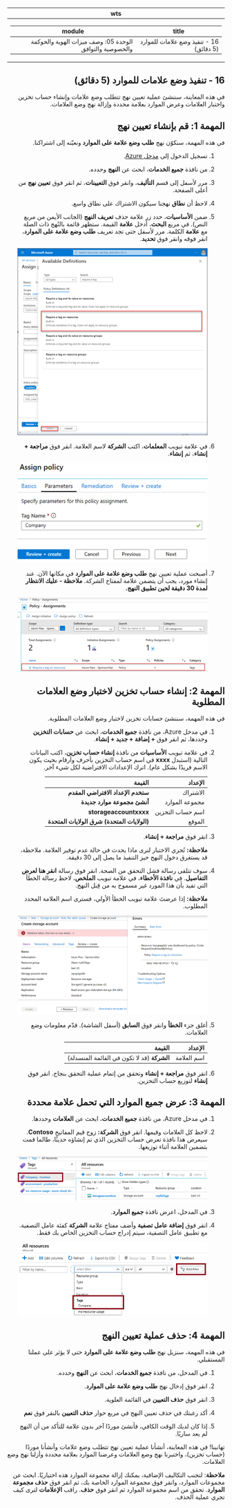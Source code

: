 ﻿<div id="readme" class="Box-body readme blob js-code-block-container p-5 p-xl-6 gist-border-0" dir="rtl">
    <article class="markdown-body entry-content container-lg" itemprop="text"><table>
  <thead>
  <tr>
  <th>wts</th>
  </tr>
  </thead>
  <tbody>
  <tr>
  <td><div><table>
  <thead>
  <tr>
  <th>title</th>
  <th>module</th>
  </tr>
  </thead>
  <tbody>
  <tr>
  <td><div>16 - تنفيذ وضع علامات للموارد (5 دقائق)</div></td>
  <td><div>الوحدة 05: وصف ميزات الهوية والحوكمة والخصوصية والتوافق</div></td>
  </tr>
  </tbody>
</table>
</div></td>
  </tr>
  </tbody>
</table>

# 16 - تنفيذ وضع علامات للموارد (5 دقائق)

في هذه المعاينة، سننشئ عملية تعيين نهج تتطلب وضع علامات وإنشاء حساب تخزين واختبار العلامات وعرض الموارد بعلامة محددة وإزالة نهج وضع العلامات.

# المهمة 1: قم بإنشاء تعيين نهج 

في هذه المهمة، سنكوّن نهج **طلب وضع علامة على الموارد** ونعيّنه إلى اشتراكنا. 

1. تسجيل الدخول إلى [مدخل Azure](https://portal.azure.com).

2. من نافذة **جميع الخدمات**، ابحث عن **النهج** وحدده.

3. مرر لأسفل إلى قسم **التأليف**، وانقر فوق **التعيينات**، ثم انقر فوق **تعيين نهج** من أعلى الصفحة.

4. لاحظ أن **نطاق** نهجنا سيكون الاشتراك على نطاق واسع. 

5. ضمن **الأساسيات**، حدد زر علامة حذف **تعريف النهج** (الجانب الأيمن من مربع النص). في مربع **البحث**، أدخل **علامة** القيمة. ستظهر قائمة بالنُهج ذات الصلة مع **علامة** الكلمة. مرر لأسفل حتى تجد تعريف **طلب وضع علامة على الموارد**، انقر فوقه وانقر فوق **تحديد**.

   ![لقطة شاشة لجزء التعاريف المتوفرة مع تحديد طلب وضع علامة على الموارد.](../images/1701.png)
   
6.  في علامة تبويب **المعلمات**، اكتب **الشركة** لاسم العلامة. انقر فوق **مراجعة + إنشاء**، ثم **إنشاء**.

    ![لقطة شاشة لجزء تعيين نهج مع كتابة اسم العلامة.](../images/1702.png)

7. أصبحت عملية تعيين نهج **طلب وضع علامة على الموارد** في مكانها الآن. عند إنشاء مورد، يجب أن يتضمن علامة لمفتاح الشركة.
   **ملاحظة - عليك الانتظار لمدة 30 دقيقة لحين تطبيق النهج.** 

   ![لقطة شاشة لجزء تعيينات النهج مع تمييز تعيين المواقع المسموح بها.](../images/1703.png)

# المهمة 2: إنشاء حساب تخزين لاختبار وضع العلامات المطلوبة

في هذه المهمة، سننشئ حسابات تخزين لاختبار وضع العلامات المطلوبة. 

1. في مدخل Azure، من نافذة **جميع الخدمات**، ابحث عن **حسابات التخزين** وحددها، ثم انقر فوق **+ إضافة + جديد + إنشاء**.

2. في علامة تبويب **الأساسيات** من نافذة **إنشاء حساب تخزين**، اكتب البيانات التالية (استبدل **xxxx** في اسم حساب التخزين بأحرف وأرقام بحيث يكون الاسم فريدًا بشكل عام). اترك الإعدادات الافتراضية لكل شيء آخر.

    | الإعداد | القيمة | 
    | --- | --- |
    | الاشتراك | **ستخدم الإعداد الافتراضي المقدم** |
    | مجموعة الموارد | **أنشئ مجموعة موارد جديدة** |
    | اسم حساب التخزين | **storageaccountxxxx** |
    | الموقع | **(الولايات المتحدة) شرق الولايات المتحدة** |

3. انقر فوق **مراجعة + إنشاء**. 

    **ملاحظة:** نُجري الاختبار لنرى ماذا يحدث في حالة عدم توفير العلامة. ملاحظة، قد يستغرق دخول النهج حيز التنفيذ ما يصل إلى 30 دقيقة.

4. سوف تتلقى رسالة فشل التحقق من الصحة. انقر فوق رسالة **انقر هنا لعرض التفاصيل**. في **نافذة الأخطاء**، في علامة تبويب **الملخص**، لاحظ رسالة الخطأ التي تفيد بأن هذا المورد غير مسموح به من قِبل النهج.

    **ملاحظة:** إذا عرضتَ علامة تبويب الخطأ الأولي، فسترى اسم العلامة المحدد المطلوب. 

    ![لقطة شاشة لرسالة غير مسموح به بسبب خطأ في النهج.](../images/1704.png)


5. أغلق جزء **الخطأ** وانقر فوق **السابق** (أسفل الشاشة). قدّم معلومات وضع العلامات. 

    | الإعداد | القيمة | 
    | --- | --- |
    | اسم العلامة | **الشركة** (قد لا تكون في القائمة المنسدلة) |

6. انقر فوق **مراجعة + إنشاء** وتحقق من إتمام عملية التحقق بنجاح. انقر فوق **إنشاء** لتوزيع حساب التخزين. 

# المهمة 3: عرض جميع الموارد التي تحمل علامة محددة

1. في مدخل Azure، من نافذة **جميع الخدمات**، ابحث عن **العلامات** وحددها.

2. لاحظ كل العلامات وقيمها. انقر فوق **الشركة:** زوج قيم المفاتيح **Contoso**. سيعرض هذا نافذة تعرض حساب التخزين الذي تم إنشاؤه حديثًا، طالما قمت بتضمين العلامة أثناء توزيعها. 

   ![لقطة شاشة للعلامات مع تحديد الشركة وcontoso.](../images/1705.png)

3. في المدخل، اعرض نافذة **جميع الموارد**.

4. انقر فوق **إضافة عامل تصفية** وأضف مفتاح علامة **الشركة** كفئة عامل التصفية. مع تطبيق عامل التصفية، سيتم إدراج حساب التخزين الخاص بك فقط.

    ![لقطة شاشة لعامل تصفية جميع الموارد مع تحديد الشركة.](../images/1706.png)

# المهمة 4: حذف عملية تعيين النهج

في هذه المهمة، سنزيل نهج **طلب وضع علامة على الموارد** حتى لا يؤثر على عملنا المستقبلي. 

1. في المدخل، من نافذة **جميع الخدمات**، ابحث عن **النهج** وحدده.

2. انقر فوق إدخال نهج **طلب وضع علامة على الموارد**.

3. انقر فوق **حذف التعيين** في القائمة العلوية.

4. أكد رغبتك في حذف تعيين النهج في مربع حوار **حذف التعيين** بالنقر فوق **نعم**

5. إذا كان لديك الوقت الكافي، فأنشئ موردًا آخر بدون علامة للتأكد من أن النهج لم يعد ساريًا.

تهانينا! في هذه المعاينة، أنشأنا عملية تعيين نهج تتطلب وضع علامات وأنشأنا موردًا (حساب تخزين)، واختبرنا نهج وضع العلامات وعرضنا الموارد بعلامة محددة وأزلنا نهج وضع العلامات.


**ملاحظة**: لتجنب التكاليف الإضافية، يمكنك إزالة مجموعة الموارد هذه اختياريًا. ابحث عن مجموعات الموارد، وانقر فوق مجموعة الموارد الخاصة بك، ثم انقر فوق **حذف مجموعة الموارد**. تحقق من اسم مجموعة الموارد ثم انقر فوق **حذف**. راقب **الإعلامات** لترى كيف تجري عملية الحذف.